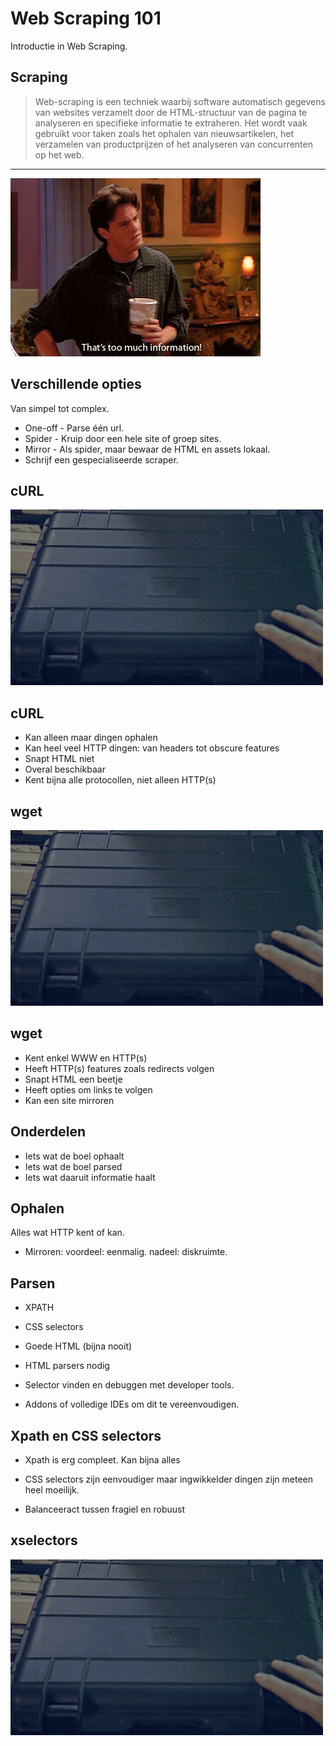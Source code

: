 # Web Scraping 101

Introductie in Web Scraping.

## Scraping

> Web-scraping is een techniek waarbij software automatisch gegevens van
> websites verzamelt door de HTML-structuur van de pagina te analyseren en
> specifieke informatie te extraheren. Het wordt vaak gebruikt voor taken zoals
> het ophalen van nieuwsartikelen, het verzamelen van productprijzen of het
> analyseren van concurrenten op het web. 

--- 

![Too much information](./info.gif)

## Verschillende opties

Van simpel tot complex.

* One-off - Parse één url.
* Spider - Kruip door een hele site of groep sites.
* Mirror - Als spider, maar bewaar de HTML en assets lokaal.
* Schrijf een gespecialiseerde scraper.

## cURL

![Demo](./demo.gif)

## cURL

* Kan alleen maar dingen ophalen
* Kan heel veel HTTP dingen: van headers tot obscure features
* Snapt HTML niet
* Overal beschikbaar
* Kent bijna alle protocollen, niet alleen HTTP(s)

## wget

![Demo](./demo.gif)

## wget

* Kent enkel WWW en HTTP(s)
* Heeft HTTP(s) features zoals redirects volgen
* Snapt HTML een beetje
* Heeft opties om links te volgen
* Kan een site mirroren

## Onderdelen

* Iets wat de boel ophaalt
* Iets wat de boel parsed
* Iets wat daaruit informatie haalt

## Ophalen

Alles wat HTTP kent of kan.

* Mirroren: voordeel: eenmalig. nadeel: diskruimte.

## Parsen

* XPATH
* CSS selectors

* Goede HTML (bijna nooit)
* HTML parsers nodig

* Selector vinden en debuggen met developer tools.
* Addons of volledige IDEs om dit te vereenvoudigen.

## Xpath en CSS selectors

* Xpath is erg compleet. Kan bijna alles
* CSS selectors zijn eenvoudiger maar ingwikkelder dingen zijn meteen heel moeilijk.

* Balanceeract tussen fragiel en robuust

## xselectors

![Demo](./demo.gif)
